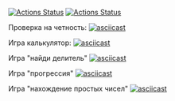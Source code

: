 
[![Actions Status](https://github.com/Nidenai/python-project-lvl1/workflows/hexlet-check/badge.svg)](https://github.com/Nidenai/python-project-lvl1/actions)
[![Actions Status](https://github.com/Nidenai/python-project-lvl1/workflows/python_pacakge/badge.svg)](https://github.com/Nidenai/python-project-lvl1/actions)


Проверка на четность: [![asciicast](https://asciinema.org/a/VDhJgexmtxzhOWvynfCAPstFj.svg)](https://asciinema.org/a/VDhJgexmtxzhOWvynfCAPstFj)

Игра калькулятор: [![asciicast](https://asciinema.org/a/I5jsXJyXq47x957Br3J7yON6P.svg)](https://asciinema.org/a/I5jsXJyXq47x957Br3J7yON6P)

Игра "найди делитель" [![asciicast](https://asciinema.org/a/2ycFU2z3CnTYhGo2fg0HsiWcw.svg)](https://asciinema.org/a/2ycFU2z3CnTYhGo2fg0HsiWcw)

Игра "прогрессия" [![asciicast](https://asciinema.org/a/DdHs2tGek0zjsfYWl28ldVcPR.svg)](https://asciinema.org/a/DdHs2tGek0zjsfYWl28ldVcPR)

Игра "нахождение простых чисел" [![asciicast](https://asciinema.org/a/WuWvXasYu4azSNKuqTMzRDO3x.svg)](https://asciinema.org/a/WuWvXasYu4azSNKuqTMzRDO3x)